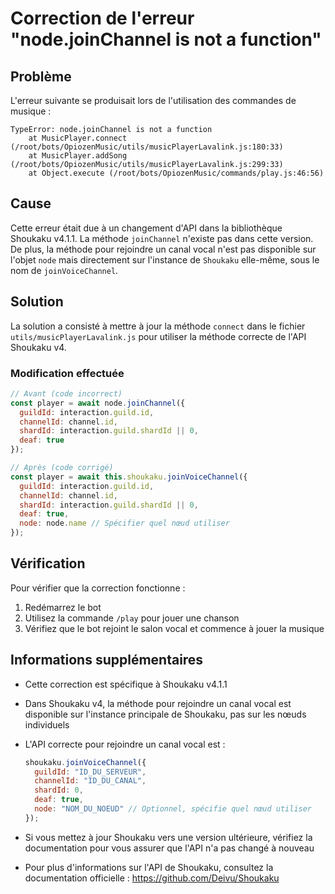# Correction de l'erreur "node.joinChannel is not a function"

## Problème

L'erreur suivante se produisait lors de l'utilisation des commandes de musique :

```
TypeError: node.joinChannel is not a function
    at MusicPlayer.connect (/root/bots/OpiozenMusic/utils/musicPlayerLavalink.js:180:33)
    at MusicPlayer.addSong (/root/bots/OpiozenMusic/utils/musicPlayerLavalink.js:299:33)
    at Object.execute (/root/bots/OpiozenMusic/commands/play.js:46:56)
```

## Cause

Cette erreur était due à un changement d'API dans la bibliothèque Shoukaku v4.1.1. La méthode `joinChannel` n'existe pas dans cette version. De plus, la méthode pour rejoindre un canal vocal n'est pas disponible sur l'objet `node` mais directement sur l'instance de `Shoukaku` elle-même, sous le nom de `joinVoiceChannel`.

## Solution

La solution a consisté à mettre à jour la méthode `connect` dans le fichier `utils/musicPlayerLavalink.js` pour utiliser la méthode correcte de l'API Shoukaku v4.

### Modification effectuée

```javascript
// Avant (code incorrect)
const player = await node.joinChannel({
  guildId: interaction.guild.id,
  channelId: channel.id,
  shardId: interaction.guild.shardId || 0,
  deaf: true
});

// Après (code corrigé)
const player = await this.shoukaku.joinVoiceChannel({
  guildId: interaction.guild.id,
  channelId: channel.id,
  shardId: interaction.guild.shardId || 0,
  deaf: true,
  node: node.name // Spécifier quel nœud utiliser
});
```

## Vérification

Pour vérifier que la correction fonctionne :

1. Redémarrez le bot
2. Utilisez la commande `/play` pour jouer une chanson
3. Vérifiez que le bot rejoint le salon vocal et commence à jouer la musique

## Informations supplémentaires

- Cette correction est spécifique à Shoukaku v4.1.1
- Dans Shoukaku v4, la méthode pour rejoindre un canal vocal est disponible sur l'instance principale de Shoukaku, pas sur les nœuds individuels
- L'API correcte pour rejoindre un canal vocal est :
  ```javascript
  shoukaku.joinVoiceChannel({
    guildId: "ID_DU_SERVEUR",
    channelId: "ID_DU_CANAL",
    shardId: 0,
    deaf: true,
    node: "NOM_DU_NOEUD" // Optionnel, spécifie quel nœud utiliser
  });
  ```
  
- Si vous mettez à jour Shoukaku vers une version ultérieure, vérifiez la documentation pour vous assurer que l'API n'a pas changé à nouveau
- Pour plus d'informations sur l'API de Shoukaku, consultez la documentation officielle : https://github.com/Deivu/Shoukaku
